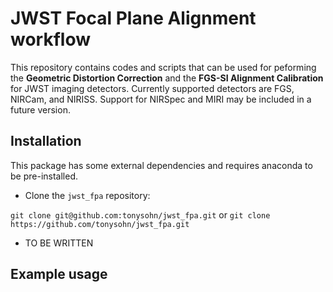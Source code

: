 # JWST Focal Plane Alignment workflow
This repository contains codes and scripts that can be used for peforming the **Geometric Distortion Correction** and the **FGS-SI Alignment Calibration** for JWST imaging detectors. Currently supported detectors are FGS, NIRCam, and NIRISS. Support for NIRSpec and MIRI may be included in a future version.

## Installation
This package has some external dependencies and requires anaconda to be pre-installed.
- Clone the `jwst_fpa` repository:

```git clone git@github.com:tonysohn/jwst_fpa.git``` 
or
```git clone https://github.com/tonysohn/jwst_fpa.git```

- TO BE WRITTEN


## Example usage
